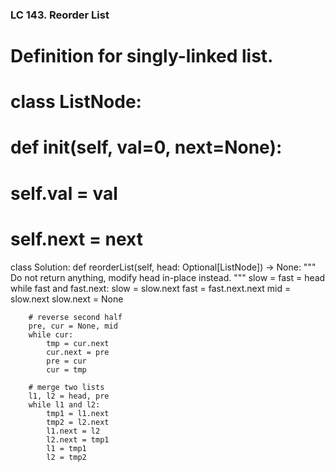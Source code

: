 ### LC 143. Reorder List
# Definition for singly-linked list.
# class ListNode:
#     def __init__(self, val=0, next=None):
#         self.val = val
#         self.next = next
class Solution:
    def reorderList(self, head: Optional[ListNode]) -> None:
        """
        Do not return anything, modify head in-place instead.
        """
        slow = fast = head
        while fast and fast.next:
            slow = slow.next
            fast = fast.next.next
        mid = slow.next
        slow.next = None

        # reverse second half
        pre, cur = None, mid
        while cur:
            tmp = cur.next
            cur.next = pre
            pre = cur
            cur = tmp
        
        # merge two lists
        l1, l2 = head, pre
        while l1 and l2:
            tmp1 = l1.next
            tmp2 = l2.next
            l1.next = l2
            l2.next = tmp1
            l1 = tmp1
            l2 = tmp2